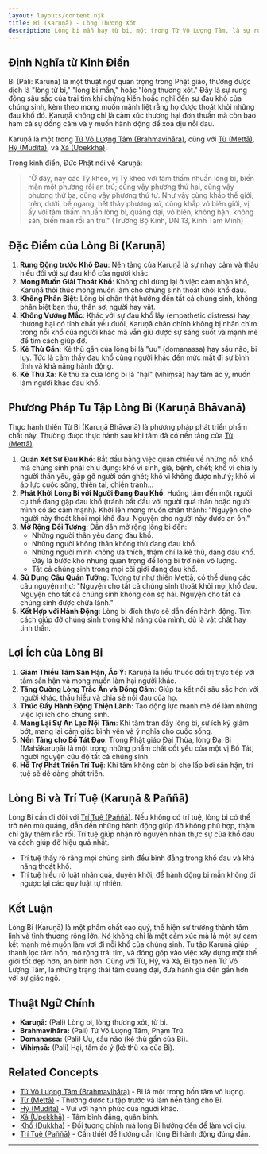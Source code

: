 ```yaml
---
layout: layouts/content.njk
title: Bi (Karuṇā) - Lòng Thương Xót
description: Lòng bi mẫn hay từ bi, một trong Tứ Vô Lượng Tâm, là sự rung động của trái tim trước khổ đau của chúng sinh và mong muốn mãnh liệt cho họ thoát khỏi khổ đau đó.
---
```


## Định Nghĩa từ Kinh Điển

Bi (Pali: Karuṇā) là một thuật ngữ quan trọng trong Phật giáo, thường được dịch là "lòng từ bi," "lòng bi mẫn," hoặc "lòng thương xót." Đây là sự rung động sâu sắc của trái tim khi chứng kiến hoặc nghĩ đến sự đau khổ của chúng sinh, kèm theo mong muốn mãnh liệt rằng họ được thoát khỏi những đau khổ đó. Karuṇā không chỉ là cảm xúc thương hại đơn thuần mà còn bao hàm cả sự đồng cảm và ý muốn hành động để xoa dịu nỗi đau.

Karuṇā là một trong [Tứ Vô Lượng Tâm (Brahmavihāra)](/content/tu-vo-luong-tam/), cùng với [Từ (Mettā)](/content/metta-meditation/), [Hỷ (Muditā)](/content/hy-mudita/), và [Xả (Upekkhā)](/content/xa-upekkha/).

Trong kinh điển, Đức Phật nói về Karuṇā:
> "Ở đây, này các Tỷ kheo, vị Tỷ kheo với tâm thấm nhuần lòng bi, biến mãn một phương rồi an trú; cũng vậy phương thứ hai, cũng vậy phương thứ ba, cũng vậy phương thứ tư. Như vậy cùng khắp thế giới, trên, dưới, bề ngang, hết thảy phương xứ, cùng khắp vô biên giới, vị ấy với tâm thấm nhuần lòng bi, quảng đại, vô biên, không hận, không sân, biến mãn rồi an trú." (Trường Bộ Kinh, DN 13, Kinh Tam Minh)

## Đặc Điểm của Lòng Bi (Karuṇā)

1.  **Rung Động trước Khổ Đau**: Nền tảng của Karuṇā là sự nhạy cảm và thấu hiểu đối với sự đau khổ của người khác.
2.  **Mong Muốn Giải Thoát Khổ**: Không chỉ dừng lại ở việc cảm nhận khổ, Karuṇā thôi thúc mong muốn làm cho chúng sinh thoát khỏi khổ đau.
3.  **Không Phân Biệt**: Lòng bi chân thật hướng đến tất cả chúng sinh, không phân biệt bạn thù, thân sơ, người hay vật.
4.  **Không Vướng Mắc**: Khác với sự đau khổ lây (empathetic distress) hay thương hại có tính chất yếu đuối, Karuṇā chân chính không bị nhấn chìm trong nỗi khổ của người khác mà vẫn giữ được sự sáng suốt và mạnh mẽ để tìm cách giúp đỡ.
5.  **Kẻ Thù Gần**: Kẻ thù gần của lòng bi là "ưu" (domanassa) hay sầu não, bi lụy. Tức là cảm thấy đau khổ cùng người khác đến mức mất đi sự bình tĩnh và khả năng hành động.
6.  **Kẻ Thù Xa**: Kẻ thù xa của lòng bi là "hại" (vihiṃsā) hay tâm ác ý, muốn làm người khác đau khổ.

## Phương Pháp Tu Tập Lòng Bi (Karuṇā Bhāvanā)

Thực hành thiền Từ Bi (Karuṇā Bhāvanā) là phương pháp phát triển phẩm chất này. Thường được thực hành sau khi tâm đã có nền tảng của [Từ (Mettā)](/content/metta-meditation/).

1.  **Quán Xét Sự Đau Khổ**: Bắt đầu bằng việc quán chiếu về những nỗi khổ mà chúng sinh phải chịu đựng: khổ vì sinh, già, bệnh, chết; khổ vì chia ly người thân yêu, gặp gỡ người oán ghét; khổ vì không được như ý; khổ vì áp lực cuộc sống, thiên tai, chiến tranh...
2.  **Phát Khởi Lòng Bi với Người Đang Đau Khổ**: Hướng tâm đến một người cụ thể đang gặp đau khổ (tránh bắt đầu với người quá thân hoặc người mình có ác cảm mạnh). Khởi lên mong muốn chân thành: "Nguyện cho người này thoát khỏi mọi khổ đau. Nguyện cho người này được an ổn."
3.  **Mở Rộng Đối Tượng**: Dần dần mở rộng lòng bi đến:
    *   Những người thân yêu đang đau khổ.
    *   Những người không thân không thù đang đau khổ.
    *   Những người mình không ưa thích, thậm chí là kẻ thù, đang đau khổ. Đây là bước khó nhưng quan trọng để lòng bi trở nên vô lượng.
    *   Tất cả chúng sinh trong mọi cõi giới đang đau khổ.
4.  **Sử Dụng Câu Quán Tưởng**: Tương tự như thiền Mettā, có thể dùng các câu nguyện như: "Nguyện cho tất cả chúng sinh thoát khỏi mọi khổ đau. Nguyện cho tất cả chúng sinh không còn sợ hãi. Nguyện cho tất cả chúng sinh được chữa lành."
5.  **Kết Hợp với Hành Động**: Lòng bi đích thực sẽ dẫn đến hành động. Tìm cách giúp đỡ chúng sinh trong khả năng của mình, dù là vật chất hay tinh thần.

## Lợi Ích của Lòng Bi

1.  **Giảm Thiểu Tâm Sân Hận, Ác Ý**: Karuṇā là liều thuốc đối trị trực tiếp với tâm sân hận và mong muốn làm hại người khác.
2.  **Tăng Cường Lòng Trắc Ẩn và Đồng Cảm**: Giúp ta kết nối sâu sắc hơn với người khác, thấu hiểu và chia sẻ nỗi đau của họ.
3.  **Thúc Đẩy Hành Động Thiện Lành**: Tạo động lực mạnh mẽ để làm những việc lợi ích cho chúng sinh.
4.  **Mang Lại Sự An Lạc Nội Tâm**: Khi tâm tràn đầy lòng bi, sự ích kỷ giảm bớt, mang lại cảm giác bình yên và ý nghĩa cho cuộc sống.
5.  **Nền Tảng cho Bồ Tát Đạo**: Trong Phật giáo Đại Thừa, lòng Đại Bi (Mahākaruṇā) là một trong những phẩm chất cốt yếu của một vị Bồ Tát, người nguyện cứu độ tất cả chúng sinh.
6.  **Hỗ Trợ Phát Triển Trí Tuệ**: Khi tâm không còn bị che lấp bởi sân hận, trí tuệ sẽ dễ dàng phát triển.

## Lòng Bi và Trí Tuệ (Karuṇā & Paññā)

Lòng Bi cần đi đôi với [Trí Tuệ (Paññā)](/content/tri-tue/). Nếu không có trí tuệ, lòng bi có thể trở nên mù quáng, dẫn đến những hành động giúp đỡ không phù hợp, thậm chí gây thêm rắc rối. Trí tuệ giúp nhận rõ nguyên nhân thực sự của khổ đau và cách giúp đỡ hiệu quả nhất.

-   Trí tuệ thấy rõ rằng mọi chúng sinh đều bình đẳng trong khổ đau và khả năng thoát khổ.
-   Trí tuệ hiểu rõ luật nhân quả, duyên khởi, để hành động bi mẫn không đi ngược lại các quy luật tự nhiên.

## Kết Luận

Lòng Bi (Karuṇā) là một phẩm chất cao quý, thể hiện sự trưởng thành tâm linh và tình thương rộng lớn. Nó không chỉ là một cảm xúc mà là một sự cam kết mạnh mẽ muốn làm vơi đi nỗi khổ của chúng sinh. Tu tập Karuṇā giúp thanh lọc tâm hồn, mở rộng trái tim, và đóng góp vào việc xây dựng một thế giới tốt đẹp hơn, an bình hơn. Cùng với Từ, Hỷ, và Xả, Bi tạo nên Tứ Vô Lượng Tâm, là những trạng thái tâm quảng đại, đưa hành giả đến gần hơn với sự giác ngộ.

## Thuật Ngữ Chính

-   **Karuṇā:** (Pali) Lòng bi, lòng thương xót, từ bi.
-   **Brahmavihāra:** (Pali) Tứ Vô Lượng Tâm, Phạm Trú.
-   **Domanassa:** (Pali) Ưu, sầu não (kẻ thù gần của Bi).
-   **Vihiṃsā:** (Pali) Hại, tâm ác ý (kẻ thù xa của Bi).

## Related Concepts

-   [Tứ Vô Lượng Tâm (Brahmavihāra)](/content/tu-vo-luong-tam/) - Bi là một trong bốn tâm vô lượng.
-   [Từ (Mettā)](/content/metta-meditation/) - Thường được tu tập trước và làm nền tảng cho Bi.
-   [Hỷ (Muditā)](/content/hy-mudita/) - Vui với hạnh phúc của người khác.
-   [Xả (Upekkhā)](/content/xa-upekkha/) - Tâm bình đẳng, quân bình.
-   [Khổ (Dukkha)](/content/kho/) - Đối tượng chính mà lòng Bi hướng đến để làm vơi dịu.
-   [Trí Tuệ (Paññā)](/content/tri-tue/) - Cần thiết để hướng dẫn lòng Bi hành động đúng đắn.

--- 